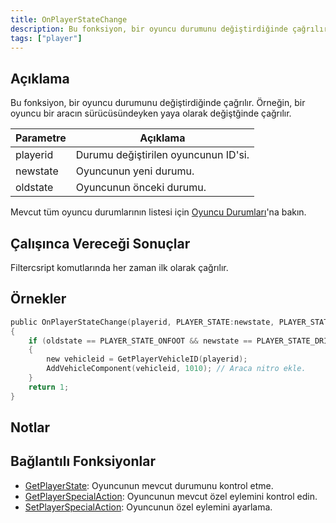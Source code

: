 ```yaml
---
title: OnPlayerStateChange
description: Bu fonksiyon, bir oyuncu durumunu değiştirdiğinde çağrılır. 
tags: ["player"]
---
```


## Açıklama

Bu fonksiyon, bir oyuncu durumunu değiştirdiğinde çağrılır. Örneğin, bir oyuncu bir aracın sürücüsündeyken yaya olarak değiştğinde çağrılır.

| Parametre | Açıklama                                 |
| --------- | ---------------------------------------- |
| playerid  | Durumu değiştirilen oyuncunun ID'si.     |
| newstate  | Oyuncunun yeni durumu.                   |
| oldstate  | Oyuncunun önceki durumu.                 |

Mevcut tüm oyuncu durumlarının listesi için [Oyuncu Durumları](../resources/playerstates)'na bakın. 

## Çalışınca Vereceği Sonuçlar

Filtercsript komutlarında her zaman ilk olarak çağrılır. 

## Örnekler

```c
public OnPlayerStateChange(playerid, PLAYER_STATE:newstate, PLAYER_STATE:oldstate)
{
    if (oldstate == PLAYER_STATE_ONFOOT && newstate == PLAYER_STATE_DRIVER) // Oyuncu eğer araca şoför olarak bindiyse...
    {
        new vehicleid = GetPlayerVehicleID(playerid);
        AddVehicleComponent(vehicleid, 1010); // Araca nitro ekle.
    }
    return 1;
}
```

## Notlar

<TipNPCCallbacks />

## Bağlantılı Fonksiyonlar

- [GetPlayerState](../functions/GetPlayerState): Oyuncunun mevcut durumunu kontrol etme.
- [GetPlayerSpecialAction](../functions/GetPlayerSpecialAction): Oyuncunun mevcut özel eylemini kontrol edin. 
- [SetPlayerSpecialAction](../functions/SetPlayerSpecialAction): Oyuncunun özel eylemini ayarlama. 
